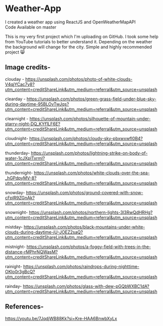 # Weather-App
I created a weather app using ReactJS and OpenWeatherMapAPI  
Code Available on master  


This is my very first project which I'm uploading on GitHub. I took some help from YouTube tutorials to better understand it. Depending on the weather the background will change for the city. Simple and highly recommended project 😸

## Image credits-

clouday - https://unsplash.com/photos/photo-of-white-clouds-V4qjYCac7y8?utm_content=creditShareLink&utm_medium=referral&utm_source=unsplash  

clearday - https://unsplash.com/photos/green-grass-field-under-blue-sky-during-daytime-95BLOvTwJqs?utm_content=creditShareLink&utm_medium=referral&utm_source=unsplash  

clearnight - https://unsplash.com/photos/silhouette-of-mountain-under-starry-night-DQ_KYf1LF6E?utm_content=creditShareLink&utm_medium=referral&utm_source=unsplash  

cloudnight- https://unsplash.com/photos/cloudy-sky-pbxwxwfI0B4?utm_content=creditShareLink&utm_medium=referral&utm_source=unsplash  

thunderday- https://unsplash.com/photos/lightning-strike-on-body-of-water-1cJXplTxrmI?utm_content=creditShareLink&utm_medium=referral&utm_source=unsplash  

thundernight- https://unsplash.com/photos/white-clouds-over-the-sea-_hGPdpyMV-8?utm_content=creditShareLink&utm_medium=referral&utm_source=unsplash  

snowday- https://unsplash.com/photos/ground-covered-with-snow-cFplR9ZGnAk?utm_content=creditShareLink&utm_medium=referral&utm_source=unsplash  

snownight- https://unsplash.com/photos/northern-lights-3l3RwQdHRHg?utm_content=creditShareLink&utm_medium=referral&utm_source=unsplash  

mistday- https://unsplash.com/photos/black-mountains-under-white-clouds-during-daytime-jU-JOEZ2saQ?utm_content=creditShareLink&utm_medium=referral&utm_source=unsplash 
 
mistnight- https://unsplash.com/photos/a-foggy-field-with-trees-in-the-distance-rMPhrNQWasM?utm_content=creditShareLink&utm_medium=referral&utm_source=unsplash  

rainight- https://unsplash.com/photos/raindrops-during-nighttime-OKlo0r3gBcQ?utm_content=creditShareLink&utm_medium=referral&utm_source=unsplash  

rainday- https://unsplash.com/photos/glass-with-dew-pGQbWXBC1dA?utm_content=creditShareLink&utm_medium=referral&utm_source=unsplash  


## References-
https://youtu.be/7JqdjWB88Kk?si=Kre-HAA6BnwbXyLx



